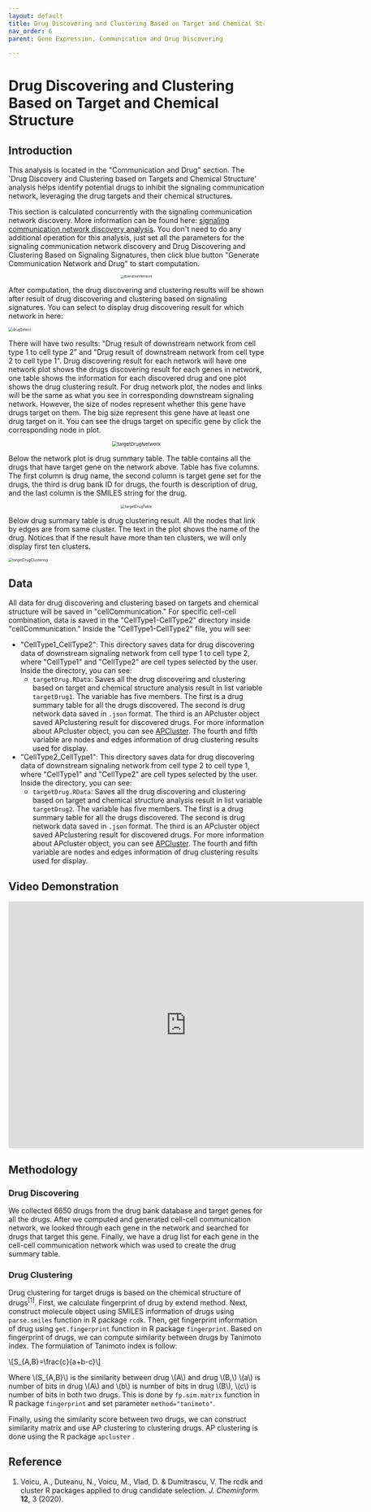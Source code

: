 ```yaml
---
layout: default
title: Drug Discovering and Clustering Based on Target and Chemical Structure
nav_order: 6
parent: Gene Expression, Communication and Drug Discovering

---
```


# Drug Discovering and Clustering Based on Target and Chemical Structure

## Introduction

This analysis is located in the "Communication and Drug" section. The 'Drug Discovery and Clustering based on Targets and Chemical Structure' analysis helps identify potential drugs to inhibit the signaling communication network, leveraging the drug targets and their chemical structures.

This section is calculated concurrently with the signaling communication network discovery. More information can be found here: [signaling communication network discovery analysis](/cell-cellCommunication). You don't need to do any additional operation for this analysis, just set all the parameters for the signaling communication network discovery and Drug Discovering and Clustering Based on Signaling Signatures, then click blue button  "Generate Communication Network and Drug" to start computation.

<p align="center"><img src="pic/downstreamNetworkPanel.png" alt="downstreamNetwork" style="zoom:40%;" /></p>

After computation, the drug discovering and clustering results will be shown after result of drug discovering and clustering based on signaling signatures. You can select to display drug discovering result for which network in here:

<img src="pic/drugSelect.png" alt="drugSelect" style="zoom:50%;" />

There will have two results: "Drug result of downstream network from cell type 1 to cell type 2" and "Drug result of downstream network from cell type 2 to cell type 1". Drug discovering result for each network will have one network plot shows the drugs discovering result for each genes in network, one table shows the information for each discovered drug and one plot shows the drug clustering result. For drug network plot, the nodes and links will be the same as what you see in corresponding downstream signaling network. However, the size of nodes represent whether this gene have drugs target on them. The big size represent this gene have at least one drug target on it. You can see the drugs target on specific gene by click the corresponding node in plot.

<p align="center"><img src="pic/targetDrugNetwork.png" alt="targetDrugNetwork" style="zoom:67%;" /></p>

Below the network plot is drug summary table. The table contains all the drugs that have target gene on the network above. Table has five columns. The first column is drug name, the second column is target gene set for the drugs, the third is drug bank ID for drugs, the fourth is description of drug, and the last column is the SMILES string for the drug.

<p align="center"><img src="pic/targetDrugTable.png" alt="targetDrugTable" style="zoom:50%;" /></p>

Below drug summary table is drug clustering result.  All the nodes that link by edges are from same cluster. The text in the plot shows the name of the drug. Notices that if the result have more than ten clusters, we will only display first ten clusters. 

<img src="pic/targetDrugClustering.png" alt="targetDrugClustering" style="zoom:50%;" />

## Data

All data for drug discovering and clustering based on targets and chemical structure will be saved in "cellCommunication." For specific cell-cell combination, data is saved in the "CellType1-CellType2" directory inside "cellCommunication." Inside the "CellType1-CellType2" file, you will see:

* "CellType1_CellType2": This directory saves data for drug discovering data of downstream signaling network from cell type 1 to cell type 2, where "CellType1" and  "CellType2" are cell types selected by the user. Inside the directory,  you can see:
  * `targetDrug.RData`: Saves all the drug discovering and clustering based on target and chemical structure analysis result in list variable `targetDrug1`. The variable has five members. The first is a drug summary table for all the drugs discovered. The second is drug network data saved in `.json` format. The third is an APcluster object saved APclustering result for discovered drugs. For more information about APcluster object, you can see [APCluster](https://cran.r-project.org/web/packages/apcluster/vignettes/apcluster.pdf). The fourth and fifth variable are nodes and edges information of drug clustering results used for display.
* "CellType2_CellType1": This directory saves data for drug discovering data of downstream signaling network from cell type 2 to cell type 1, where "CellType1" and  "CellType2" are cell types selected by the user. Inside the directory,  you can see:
  * `targetDrug.RData`: Saves all the drug discovering and clustering based on target and chemical structure analysis result in list variable `targetDrug2`. The variable has five members. The first is a drug summary table for all the drugs discovered. The second is drug network data saved in `.json` format. The third is an APcluster object saved APclustering result for discovered drugs. For more information about APcluster object, you can see [APCluster](https://cran.r-project.org/web/packages/apcluster/vignettes/apcluster.pdf). The fourth and fifth variable are nodes and edges information of drug clustering results used for display.

## Video Demonstration

<iframe width="700" height="485" src="https://www.youtube.com/embed/gEfwyLjuGUw" frameborder="0" allow="accelerometer; autoplay; clipboard-write; encrypted-media; gyroscope; picture-in-picture" allowfullscreen></iframe>



## Methodology

### Drug Discovering

 We collected 6650 drugs from the drug bank database and target genes for all the drugs. After we computed and generated cell-cell communication network, we looked through each gene in the network and searched for drugs that target this gene. Finally, we have a drug list for each gene in the cell-cell communication network which was used to create the drug summary table.

### Drug Clustering

Drug clustering for target drugs is based on the chemical structure of drugs<sup>[1]</sup>. First, we calculate fingerprint of drug by extend method. Next, construct molecule object using SMILES information of drugs using `parse.smiles` function in R package `rcdk`. Then, get fingerprint information of drug using `get.fingerprint` function in R package `fingerprint`.  Based on fingerprint of drugs, we can compute similarity between drugs by Tanimoto index. The formulation of Tanimoto index is follow:

\\[S_{A,B}=\frac{c}{a+b-c}\\]

Where \\(S_{A,B}\\) is the similarity between drug \\(A​\\) and drug \\(B​,\\) \\(a​\\) is number of bits in drug \\(A\\)​ and \\(b\\) is number of bits in drug \\(B\\)​, \\(c\\) is number of bits in both two drugs. This is done by `fp.sim.matrix` function in R package `fingerprint` and set parameter `method="tanimoto"`.

Finally, using the similarity score between two drugs, we can construct similarity matrix and use AP clustering to clustering drugs. AP clustering is done using the R package `apcluster` .

## Reference

1. Voicu, A., Duteanu, N., Voicu, M., Vlad, D. & Dumitrascu, V. The rcdk and cluster R packages applied to drug candidate selection. *J. Cheminform.* **12**, 3 (2020).

